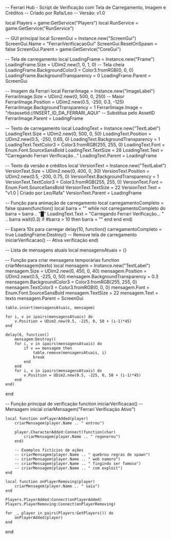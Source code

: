 -- Ferrari Hub - Script de Verificação com Tela de Carregamento, Imagem e Créditos
-- Criado por Rafa/Leo
-- Versão: v1.0

local Players = game:GetService("Players")
local RunService = game:GetService("RunService")

-- GUI principal
local ScreenGui = Instance.new("ScreenGui")
ScreenGui.Name = "FerrariVerificacaoGui"
ScreenGui.ResetOnSpawn = false
ScreenGui.Parent = game:GetService("CoreGui")

-- Tela de carregamento
local LoadingFrame = Instance.new("Frame")
LoadingFrame.Size = UDim2.new(1, 0, 1, 0) -- Tela cheia
LoadingFrame.BackgroundColor3 = Color3.fromRGB(0, 0, 0)
LoadingFrame.BackgroundTransparency = 0
LoadingFrame.Parent = ScreenGui

-- Imagem da Ferrari
local FerrariImage = Instance.new("ImageLabel")
FerrariImage.Size = UDim2.new(0, 500, 0, 250) -- Maior
FerrariImage.Position = UDim2.new(0.5, -250, 0.3, -125)
FerrariImage.BackgroundTransparency = 1
FerrariImage.Image = "rbxassetid://INSERT_ID_DA_FERRARI_AQUI" -- Substitua pelo AssetID
FerrariImage.Parent = LoadingFrame

-- Texto de carregamento
local LoadingText = Instance.new("TextLabel")
LoadingText.Size = UDim2.new(0, 500, 0, 50)
LoadingText.Position = UDim2.new(0.5, -250, 0.65, 0)
LoadingText.BackgroundTransparency = 1
LoadingText.TextColor3 = Color3.fromRGB(255, 255, 0)
LoadingText.Font = Enum.Font.SourceSansBold
LoadingText.TextSize = 28
LoadingText.Text = "Carregando Ferrari Verificação..."
LoadingText.Parent = LoadingFrame

-- Texto da versão e créditos
local VersionText = Instance.new("TextLabel")
VersionText.Size = UDim2.new(0, 400, 0, 30)
VersionText.Position = UDim2.new(0.5, -200, 0.75, 0)
VersionText.BackgroundTransparency = 1
VersionText.TextColor3 = Color3.fromRGB(255, 255, 0)
VersionText.Font = Enum.Font.SourceSansBold
VersionText.TextSize = 22
VersionText.Text = "v1.0 | Criado por Leo/Rafa"
VersionText.Parent = LoadingFrame

-- Função para animação de carregamento
local carregamentoCompleto = false
spawn(function()
    local barra = ""
    while not carregamentoCompleto do
        barra = barra .. "█"
        LoadingText.Text = "Carregando Ferrari Verificação... " .. barra
        wait(0.3)
        if #barra > 10 then
            barra = ""
        end
    end
end)

-- Espera 10s para carregar
delay(10, function()
    carregamentoCompleto = true
    LoadingFrame:Destroy() -- Remove tela de carregamento
    iniciarVerificacao()  -- Ativa verificação
end)

-- Lista de mensagens atuais
local mensagensAtuais = {}

-- Função para criar mensagens temporárias
function criarMensagem(texto)
    local mensagem = Instance.new("TextLabel")
    mensagem.Size = UDim2.new(0, 450, 0, 40)
    mensagem.Position = UDim2.new(0.5, -225, 0, 50)
    mensagem.BackgroundTransparency = 0.3
    mensagem.BackgroundColor3 = Color3.fromRGB(255, 255, 0)
    mensagem.TextColor3 = Color3.fromRGB(0, 0, 0)
    mensagem.Font = Enum.Font.SourceSansBold
    mensagem.TextSize = 22
    mensagem.Text = texto
    mensagem.Parent = ScreenGui

    table.insert(mensagensAtuais, mensagem)

    for i, v in ipairs(mensagensAtuais) do
        v.Position = UDim2.new(0.5, -225, 0, 50 + (i-1)*45)
    end

    delay(6, function()
        mensagem:Destroy()
        for i, v in ipairs(mensagensAtuais) do
            if v == mensagem then
                table.remove(mensagensAtuais, i)
                break
            end
        end
        for i, v in ipairs(mensagensAtuais) do
            v.Position = UDim2.new(0.5, -225, 0, 50 + (i-1)*45)
        end
    end)
end

-- Função principal de verificação
function iniciarVerificacao()
    -- Mensagem inicial
    criarMensagem("Ferrari Verificação Ativo")

    local function onPlayerAdded(player)
        criarMensagem(player.Name .. " entrou")

        player.CharacterAdded:Connect(function(char)
            criarMensagem(player.Name .. " regenerou")
        end)

        -- Exemplos fictícios de ações
        -- criarMensagem(player.Name .. " quebrou regras de spawn")
        -- criarMensagem(player.Name .. " web namoro")
        -- criarMensagem(player.Name .. " fingindo ser famoso")
        -- criarMensagem(player.Name .. " com exploit")
    end

    local function onPlayerRemoving(player)
        criarMensagem(player.Name .. " saiu")
    end

    Players.PlayerAdded:Connect(onPlayerAdded)
    Players.PlayerRemoving:Connect(onPlayerRemoving)

    for _, player in pairs(Players:GetPlayers()) do
        onPlayerAdded(player)
    end
end
